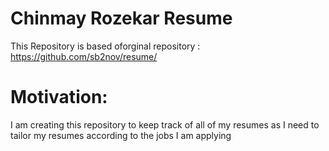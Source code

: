 # Chinmay Rozekar Resume

This Repository is based oforginal repository : https://github.com/sb2nov/resume/

# Motivation:

I am creating this repository to keep track of all of my resumes as I need to tailor my resumes according to the jobs I am applying
